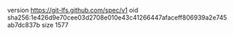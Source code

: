 version https://git-lfs.github.com/spec/v1
oid sha256:1e426d9e70cee03d2708e010e43c41266447afaceff806939a2e745ab7dc837b
size 1577
